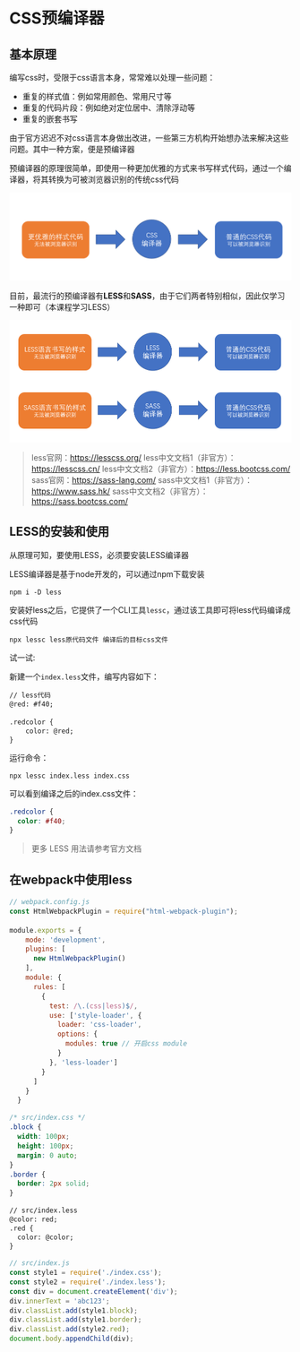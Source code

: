 # CSS预编译器

## 基本原理

编写css时，受限于css语言本身，常常难以处理一些问题：

- 重复的样式值：例如常用颜色、常用尺寸等
- 重复的代码片段：例如绝对定位居中、清除浮动等
- 重复的嵌套书写

由于官方迟迟不对css语言本身做出改进，一些第三方机构开始想办法来解决这些问题。其中一种方案，便是预编译器

预编译器的原理很简单，即使用一种更加优雅的方式来书写样式代码，通过一个编译器，将其转换为可被浏览器识别的传统css代码

![](assets/2020-02-03-11-48-45.png)

目前，最流行的预编译器有**LESS**和**SASS**，由于它们两者特别相似，因此仅学习一种即可（本课程学习LESS）

![](assets/2020-02-03-11-50-05.png)

> less官网：https://lesscss.org/
> less中文文档1（非官方）：https://lesscss.cn/
> less中文文档2（非官方）：https://less.bootcss.com/
> sass官网：https://sass-lang.com/
> sass中文文档1（非官方）：https://www.sass.hk/
> sass中文文档2（非官方）：https://sass.bootcss.com/

## LESS的安装和使用

从原理可知，要使用LESS，必须要安装LESS编译器

LESS编译器是基于node开发的，可以通过npm下载安装

```shell
npm i -D less
```

安装好less之后，它提供了一个CLI工具`lessc`，通过该工具即可将less代码编译成css代码

```shell
npx lessc less原代码文件 编译后的目标css文件
```

试一试:

新建一个`index.less`文件，编写内容如下：

```less
// less代码
@red: #f40;

.redcolor {
    color: @red;
}
```

运行命令：

```shell
npx lessc index.less index.css
```

可以看到编译之后的index.css文件：

```css
.redcolor {
  color: #f40;
}
```

> 更多 LESS 用法请参考官方文档

## 在webpack中使用less

```js
// webpack.config.js
const HtmlWebpackPlugin = require("html-webpack-plugin");

module.exports = {
    mode: 'development',
    plugins: [
      new HtmlWebpackPlugin()
    ],
    module: {
      rules: [
        {
          test: /\.(css|less)$/,
          use: ['style-loader', {
            loader: 'css-loader',
            options: {
              modules: true // 开启css module
            }
          }, 'less-loader']
        }
      ]
    }
  }
```

```css
/* src/index.css */
.block {
  width: 100px;
  height: 100px;
  margin: 0 auto;
}
.border {
  border: 2px solid;
}
```

```less
// src/index.less
@color: red;
.red {
  color: @color;
}
```

```js
// src/index.js
const style1 = require('./index.css');
const style2 = require('./index.less');
const div = document.createElement('div');
div.innerText = 'abc123';
div.classList.add(style1.block);
div.classList.add(style1.border);
div.classList.add(style2.red);
document.body.appendChild(div);
```
